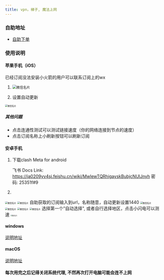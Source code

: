 ```yaml
---
title: vpn，梯子, 魔法上网
---
```


### 自助地址

- [自助下单](https://zfbvn.amusi755.com "target=_blank")

### 使用说明
#### 苹果手机（iOS）
已经订阅没法安装小火箭的用户可以联系订阅上的wx
1. <img src="/小火箭1.png" alt="微信名片" style="zoom:80%;" />

2. 设置自动更新
<img src="/小火箭自动更新.png" alt="微信名片" style="zoom:50%;" />

##### 其他问题
- 点击连通性测试可以测试链接速度（你的网络连接到节点的速度）
- 点击订阅名称上小刷新按钮可以刷新订阅
#### 安卓手机
1. 下载clash Meta for android
    
    飞书 Docs Link: https://ja0209yv4sj.feishu.cn/wiki/MwlewTQRhigayskBubjcNUlJnyh 密码: 25351f#9
2. 
<img src="/安卓clash1.jpg" alt="微信名片" style="zoom:50%;" />
<img src="/安卓clash2.jpg" alt="微信名片" style="zoom:50%;" />
自助获取的订阅输入到url，名称随意，自动更新设置1440
<img src="/安卓clash3.jpg" alt="微信名片" style="zoom:50%;" />
<img src="/安卓clash4.jpg" alt="微信名片" style="zoom:50%;" />
<img src="/安卓clash5.jpg" alt="微信名片" style="zoom:50%;" />
<img src="/安卓clash6.jpg" alt="微信名片" style="zoom:50%;" />
选择第一个”自动选择", 或者自行选择地区，点击小闪电可以测速
<img src="/安卓clash7.jpg" alt="微信名片" style="zoom:30%;" />

#### windows
[说明地址](https://clashcn.com/clash-verge "target=_blank")

#### macOS
[说明地址](https://clashcn.com/clash-x "target=_blank")


#### 每次用完之后记得关闭系统代理, 不然再次打开电脑可能会连不上网